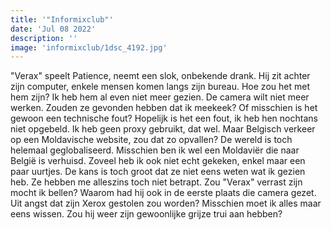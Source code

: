 ```yaml
---
title: '"Informixclub"'
date: 'Jul 08 2022'
description: ''
image: 'informixclub/1dsc_4192.jpg'
---
```


"Verax" speelt Patience, neemt een slok, onbekende drank. Hij zit achter zijn computer, enkele mensen komen langs zijn bureau. Hoe zou het met hem zijn? Ik heb hem al even niet meer gezien. De camera wilt niet meer werken. Zouden ze gevonden hebben dat ik meekeek? Of misschien is het gewoon een technische fout? Hopelijk is het een fout, ik heb hen nochtans niet opgebeld. Ik heb geen proxy gebruikt, dat wel. Maar Belgisch verkeer op een Moldavische website, zou dat zo opvallen? De wereld is toch helemaal geglobaliseerd. Misschien ben ik wel een Moldaviër die naar België is verhuisd. Zoveel heb ik ook niet echt gekeken, enkel maar een paar uurtjes. De kans is toch groot dat ze niet eens weten wat ik gezien heb. Ze hebben me alleszins toch niet betrapt. Zou "Verax" verrast zijn mocht ik bellen? Waarom had hij ook in de eerste plaats die camera gezet. Uit angst dat zijn Xerox gestolen zou worden? Misschien moet ik alles maar eens wissen. Zou hij weer zijn gewoonlijke grijze trui aan hebben?
